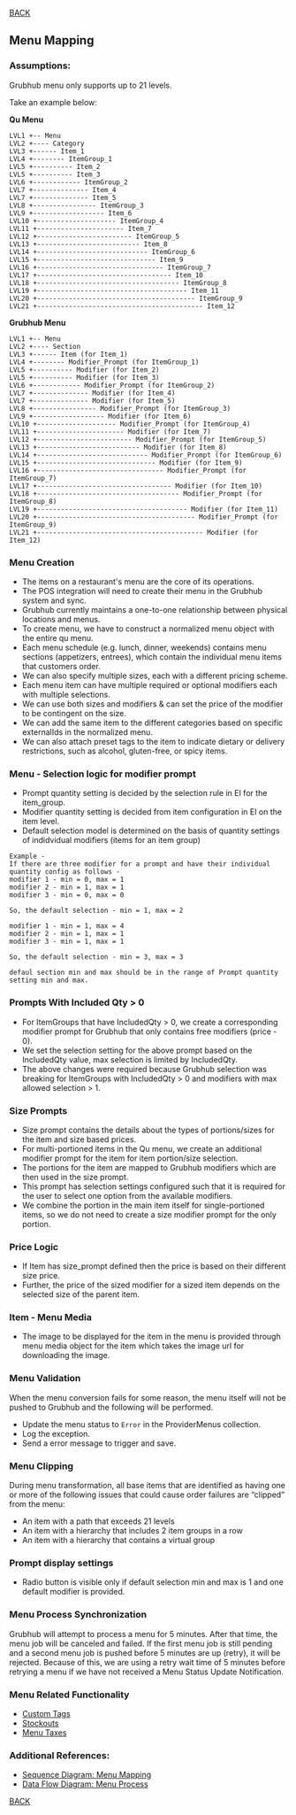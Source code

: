 [BACK](../README.md#menus-mapping)

## Menu Mapping

### Assumptions:
Grubhub menu only supports up to 21 levels.

Take an example below:

**Qu Menu**
```
LVL1 +-- Menu
LVL2 +---- Category
LVL3 +------ Item_1
LVL4 +-------- ItemGroup_1
LVL5 +---------- Item_2
LVL5 +---------- Item_3
LVL6 +------------ ItemGroup_2
LVL7 +-------------- Item_4
LVL7 +-------------- Item_5
LVL8 +---------------- ItemGroup_3
LVL9 +------------------ Item_6
LVL10 +-------------------- ItemGroup_4
LVL11 +---------------------- Item_7
LVL12 +------------------------ ItemGroup_5
LVL13 +-------------------------- Item_8
LVL14 +---------------------------- ItemGroup_6
LVL15 +------------------------------ Item_9
LVL16 +-------------------------------- ItemGroup_7
LVL17 +---------------------------------- Item_10
LVL18 +------------------------------------ ItemGroup_8
LVL19 +-------------------------------------- Item_11
LVL20 +---------------------------------------- ItemGroup_9
LVL21 +------------------------------------------ Item_12
```
**Grubhub Menu**
```
LVL1 +-- Menu
LVL2 +---- Section
LVL3 +------ Item (for Item_1)
LVL4 +-------- Modifier_Prompt (for ItemGroup_1)
LVL5 +---------- Modifier (for Item_2)
LVL5 +---------- Modifier (for Item_3)
LVL6 +------------ Modifier_Prompt (for ItemGroup_2)
LVL7 +-------------- Modifier (for Item_4)
LVL7 +-------------- Modifier (for Item_5)
LVL8 +---------------- Modifier_Prompt (for ItemGroup_3)
LVL9 +------------------ Modifier (for Item_6)
LVL10 +-------------------- Modifier_Prompt (for ItemGroup_4)
LVL11 +---------------------- Modifier (for Item_7)
LVL12 +------------------------ Modifier_Prompt (for ItemGroup_5)
LVL13 +-------------------------- Modifier (for Item_8)
LVL14 +---------------------------- Modifier_Prompt (for ItemGroup_6)
LVL15 +------------------------------ Modifier (for Item_9)
LVL16 +-------------------------------- Modifier_Prompt (for ItemGroup_7)
LVL17 +---------------------------------- Modifier (for Item_10)
LVL18 +------------------------------------ Modifier_Prompt (for ItemGroup_8)
LVL19 +-------------------------------------- Modifier (for Item_11)
LVL20 +---------------------------------------- Modifier_Prompt (for ItemGroup_9)
LVL21 +------------------------------------------ Modifier (for Item_12)
```

### Menu Creation
- The items on a restaurant's menu are the core of its operations. 
- The POS integration will need to create their menu in the Grubhub system and sync.
- Grubhub currently maintains a one-to-one relationship between physical locations and menus.
- To create menu, we have to construct a normalized menu object with the entire qu menu.
- Each menu schedule (e.g. lunch, dinner, weekends) contains menu sections (appetizers, entrees), which contain the individual menu items that customers order.
- We can also specify multiple sizes, each with a different pricing scheme.
- Each menu item can have multiple required or optional modifiers each with multiple selections. 
- We can use both sizes and modifiers & can set the price of the modifier to be contingent on the size.
- We can add the same item to the different categories based on specific externalIds in the normalized menu.
- We can also attach preset tags to the item to indicate dietary or delivery restrictions, such as alcohol, gluten-free, or spicy items.

### Menu - Selection logic for modifier prompt
- Prompt quantity setting is decided by the selection rule in EI for the item_group.
- Modifier quantity setting is decided from item configuration in EI on the item level.
- Default selection model is determined on the basis of quantity settings of indidvidual modifiers (items for an item group)

```
Example - 
If there are three modifier for a prompt and have their individual quantity config as follows -
modifier 1 - min = 0, max = 1
modifier 2 - min = 1, max = 1
modifier 3 - min = 0, max = 0

So, the default selection - min = 1, max = 2

modifier 1 - min = 1, max = 4
modifier 2 - min = 1, max = 1
modifier 3 - min = 1, max = 1

So, the default selection - min = 3, max = 3

defaul section min and max should be in the range of Prompt quantity setting min and max.
```
### Prompts With Included Qty > 0
- For ItemGroups that have IncludedQty > 0, we create a corresponding modifier prompt for Grubhub that only contains free modifiers (price - 0).
- We set the selection setting for the above prompt based on the IncludedQty value, max selection is limited by IncludedQty.
- The above changes were required because Grubhub selection was breaking for ItemGroups with IncludedQty > 0 and modifiers with max allowed selection > 1.

### Size Prompts

- Size prompt contains the details about the types of portions/sizes for the item and size based prices.
- For multi-portioned items in the Qu menu, we create an additional modifier prompt for the item for item portion/size selection. 
- The portions for the item are mapped to Grubhub modifiers which are then used in the size prompt.
- This prompt has selection settings configured such that it is required for the user to select one option from the available modifiers.
- We combine the portion in the main item itself for single-portioned items, so we do not need to create a size modifier prompt for the only portion.


### Price Logic
- If Item has size_prompt defined then the price is based on their different size price. 
- Further, the price of the sized modifier for a sized item depends on the selected size of the parent item.

### Item - Menu Media
- The image to be displayed for the item in the menu is provided through menu media object for the item which takes the image url for downloading the image. 

### Menu Validation
When the menu conversion fails for some reason, the menu itself will not be pushed to Grubhub and the following will be performed.
 - Update the menu status to `Error` in the ProviderMenus collection.
 - Log the exception.
 - Send a error message to trigger and save.

### Menu Clipping
During menu transformation, all base items that are identified as having one or more of the following issues that could cause order failures are “clipped” from the menu:
 - An item with a path that exceeds 21 levels
 - An item with a hierarchy that includes 2 item groups in a row
 - An item with a hierarchy that contains a virtual group

 ### Prompt display settings
 - Radio button is visible only if default selection min and max is 1 and one default modifier is provided.

### Menu Process Synchronization
Grubhub will attempt to process a menu for 5 minutes. After that time, the menu job will be canceled and failed. If the first menu job is still pending and a second menu job is pushed before 5 minutes are up (retry), it will be rejected. Because of this, we are using a retry wait time of 5 minutes before retrying a menu if we have not received a Menu Status Update Notification.

### Menu Related Functionality
- [Custom Tags](custom_tag.md##Custom-Tag-Support)
- [Stockouts](stockouts.md##Stock-outs)
- [Menu Taxes](taxes.md##Taxes)

### Additional References:
 - [Sequence Diagram: Menu Mapping](https://viewer.diagrams.net/?tags=%7B%7D&highlight=0000ff&edit=_blank&layers=1&nav=1#G1lxHfGJ8kWrIs062HlSTgzQubUxEC3Iuo)
 - [Data Flow Diagram: Menu Process](https://viewer.diagrams.net/?tags=%7B%7D&highlight=0000ff&edit=_blank&layers=1&nav=1#G1kV5A1DU6LARDYzldmFFUH0NzH2B3URY9)

 [BACK](../README.md#menus-mapping)